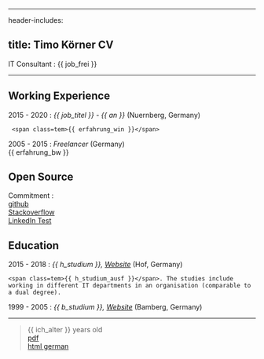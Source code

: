 
---
header-includes: <script src="../js.js" id= spr data-name="en"></script> <link rel="stylesheet" href="../style.css">

title: Timo Körner CV
---


 IT Consultant
:   <span class=tem>{{ job_frei }}</span>

---------------------------------

Working Experience
--------------------

2015 - 2020
:   *<span class=tem>{{ job_titel }}</span> - <span class=tem>{{ an }}</span>*
    (Nuernberg, Germany)

     <span class=tem>{{ erfahrung_win }}</span>

2005 - 2015
:   *Freelancer*
    (Germany)  
    <span class=tem>{{ erfahrung_bw }}</span>

Open Source
--------------------
Commitment
:     
    [github](https://github.com/tik9)  
    [Stackoverflow](https://stackoverflow.com/users/1705829/timo)  
    [LinkedIn Test](https://ebazhanov.github.io/in-quiz-questions/)

Education
----------

2015 - 2018
:   *<span class=tem>{{ h_studium }}</span>, [Website](https://www.verwaltungsinformatiker.de)*
    (Hof, Germany)

    <span class=tem>{{ h_studium_ausf }}</span>. The studies include working in different IT departments in an organisation (comparable to a dual degree).

1999 - 2005
:   *<span class=tem>{{ b_studium }}</span>, [Website](https://www.uni-bamberg.de)* (Bamberg, Germany)

    

----
> <span class=tem>{{ ich_alter }}</span> years old\
> [pdf](cv_en.pdf)    
> [html german](cv_de.html)
